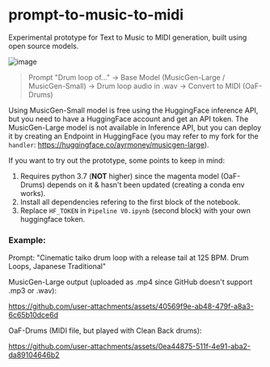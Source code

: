 # prompt-to-music-to-midi
Experimental prototype for Text to Music to MIDI generation, built using open source models.

![image](https://github.com/user-attachments/assets/f9c4da0b-05a6-4d94-9653-4056f3fd3532)

> Prompt "Drum loop of..." → Base Model (MusicGen-Large / MusicGen-Small) → Drum loop audio in .wav → Convert to MIDI (OaF-Drums)

Using MusicGen-Small model is free using the HuggingFace inference API, but you need to have a HuggingFace account and get an API token. The MusicGen-Large model is not available in Inference API, but you can deploy it by creating an Endpoint in HuggingFace (you may refer to my fork for the `handler`: https://huggingface.co/ayrmoney/musicgen-large).

If you want to try out the prototype, some points to keep in mind:
1. Requires python 3.7 (**NOT** higher) since the magenta model (OaF-Drums) depends on it & hasn't been updated (creating a conda env works).
2. Install all dependencies refering to the first block of the notebook.
3. Replace `HF_TOKEN` in `Pipeline V0.ipynb` (second block) with your own huggingface token.

### Example:

Prompt: "Cinematic taiko drum loop with a release tail at 125 BPM. Drum Loops, Japanese Traditional"

MusicGen-Large output (uploaded as .mp4 since GitHub doesn't support .mp3 or .wav):

https://github.com/user-attachments/assets/40569f9e-ab48-479f-a8a3-6c65b10dce6d

OaF-Drums (MIDI file, but played with Clean Back drums):

https://github.com/user-attachments/assets/0ea44875-511f-4e91-aba2-da89104646b2
